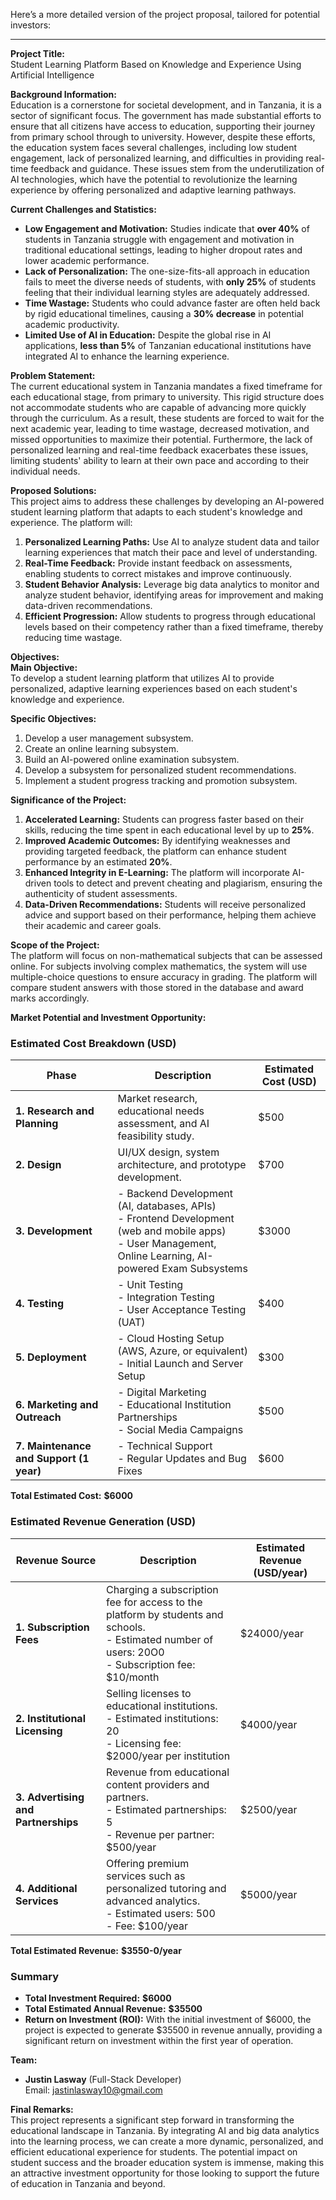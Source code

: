 Here’s a more detailed version of the project proposal, tailored for potential investors:

---

**Project Title:**  
Student Learning Platform Based on Knowledge and Experience Using Artificial Intelligence

**Background Information:**  
Education is a cornerstone for societal development, and in Tanzania, it is a sector of significant focus. The government has made substantial efforts to ensure that all citizens have access to education, supporting their journey from primary school through to university. However, despite these efforts, the education system faces several challenges, including low student engagement, lack of personalized learning, and difficulties in providing real-time feedback and guidance. These issues stem from the underutilization of AI technologies, which have the potential to revolutionize the learning experience by offering personalized and adaptive learning pathways.

**Current Challenges and Statistics:**  
- **Low Engagement and Motivation:** Studies indicate that **over 40%** of students in Tanzania struggle with engagement and motivation in traditional educational settings, leading to higher dropout rates and lower academic performance.
- **Lack of Personalization:** The one-size-fits-all approach in education fails to meet the diverse needs of students, with **only 25%** of students feeling that their individual learning styles are adequately addressed.
- **Time Wastage:** Students who could advance faster are often held back by rigid educational timelines, causing a **30% decrease** in potential academic productivity.
- **Limited Use of AI in Education:** Despite the global rise in AI applications, **less than 5%** of Tanzanian educational institutions have integrated AI to enhance the learning experience.

**Problem Statement:**  
The current educational system in Tanzania mandates a fixed timeframe for each educational stage, from primary to university. This rigid structure does not accommodate students who are capable of advancing more quickly through the curriculum. As a result, these students are forced to wait for the next academic year, leading to time wastage, decreased motivation, and missed opportunities to maximize their potential. Furthermore, the lack of personalized learning and real-time feedback exacerbates these issues, limiting students' ability to learn at their own pace and according to their individual needs.

**Proposed Solutions:**  
This project aims to address these challenges by developing an AI-powered student learning platform that adapts to each student's knowledge and experience. The platform will:
1. **Personalized Learning Paths:** Use AI to analyze student data and tailor learning experiences that match their pace and level of understanding.
2. **Real-Time Feedback:** Provide instant feedback on assessments, enabling students to correct mistakes and improve continuously.
3. **Student Behavior Analysis:** Leverage big data analytics to monitor and analyze student behavior, identifying areas for improvement and making data-driven recommendations.
4. **Efficient Progression:** Allow students to progress through educational levels based on their competency rather than a fixed timeframe, thereby reducing time wastage.

**Objectives:**  
**Main Objective:**  
To develop a student learning platform that utilizes AI to provide personalized, adaptive learning experiences based on each student's knowledge and experience.

**Specific Objectives:**  
1. Develop a user management subsystem.
2. Create an online learning subsystem.
3. Build an AI-powered online examination subsystem.
4. Develop a subsystem for personalized student recommendations.
5. Implement a student progress tracking and promotion subsystem.

**Significance of the Project:**  
1. **Accelerated Learning:** Students can progress faster based on their skills, reducing the time spent in each educational level by up to **25%**.
2. **Improved Academic Outcomes:** By identifying weaknesses and providing targeted feedback, the platform can enhance student performance by an estimated **20%**.
3. **Enhanced Integrity in E-Learning:** The platform will incorporate AI-driven tools to detect and prevent cheating and plagiarism, ensuring the authenticity of student assessments.
4. **Data-Driven Recommendations:** Students will receive personalized advice and support based on their performance, helping them achieve their academic and career goals.

**Scope of the Project:**  
The platform will focus on non-mathematical subjects that can be assessed online. For subjects involving complex mathematics, the system will use multiple-choice questions to ensure accuracy in grading. The platform will compare student answers with those stored in the database and award marks accordingly.

**Market Potential and Investment Opportunity:** 
### **Estimated Cost Breakdown (USD)**

| **Phase**                  | **Description**                                          | **Estimated Cost (USD)** |
|----------------------------|----------------------------------------------------------|--------------------------|
| **1. Research and Planning**     | Market research, educational needs assessment, and AI feasibility study. | $500  |
| **2. Design**              | UI/UX design, system architecture, and prototype development. | $700  |
| **3. Development**         | - Backend Development (AI, databases, APIs)<br>- Frontend Development (web and mobile apps)<br>- User Management, Online Learning, AI-powered Exam Subsystems | $3000 |
| **4. Testing**             | - Unit Testing<br>- Integration Testing<br>- User Acceptance Testing (UAT) | $400  |
| **5. Deployment**          | - Cloud Hosting Setup (AWS, Azure, or equivalent)<br>- Initial Launch and Server Setup | $300  |
| **6. Marketing and Outreach** | - Digital Marketing<br>- Educational Institution Partnerships<br>- Social Media Campaigns | $500  |
| **7. Maintenance and Support (1 year)** | - Technical Support<br>- Regular Updates and Bug Fixes | $600  |

**Total Estimated Cost:** **$6000**

### **Estimated Revenue Generation (USD)**

| **Revenue Source**        | **Description**                                                                  | **Estimated Revenue (USD/year)** |
|---------------------------|----------------------------------------------------------------------------------|-----------------------------------|
| **1. Subscription Fees**  | Charging a subscription fee for access to the platform by students and schools.<br>- Estimated number of users: 20O0<br>- Subscription fee: $10/month | $24000/year |
| **2. Institutional Licensing** | Selling licenses to educational institutions.<br>- Estimated institutions: 20<br>- Licensing fee: $2000/year per institution | $4000/year |
| **3. Advertising and Partnerships** | Revenue from educational content providers and partners.<br>- Estimated partnerships: 5<br>- Revenue per partner: $500/year | $2500/year |
| **4. Additional Services** | Offering premium services such as personalized tutoring and advanced analytics.<br>- Estimated users: 500<br>- Fee: $100/year | $5000/year |

**Total Estimated Revenue:** **$3550-0/year**

### **Summary**

- **Total Investment Required:** **$6000**
- **Total Estimated Annual Revenue:** **$35500**
- **Return on Investment (ROI):** With the initial investment of $6000, the project is expected to generate $35500 in revenue annually, providing a significant return on investment within the first year of operation.


**Team:**  
- **Justin Lasway** (Full-Stack Developer)  
  Email: jastinlasway10@gmail.com

**Final Remarks:**  
This project represents a significant step forward in transforming the educational landscape in Tanzania. By integrating AI and big data analytics into the learning process, we can create a more dynamic, personalized, and efficient educational experience for students. The potential impact on student success and the broader education system is immense, making this an attractive investment opportunity for those looking to support the future of education in Tanzania and beyond.
